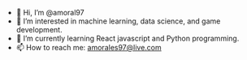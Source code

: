 - 👋 Hi, I’m @amoral97
- 👀 I’m interested in machine learning, data science, and game development.
- 🌱 I’m currently learning React javascript and Python programming.
- 📫 How to reach me: amorales97@live.com

<!---
amoral97/amoral97 is a ✨ special ✨ repository because its `README.md` (this file) appears on your GitHub profile.
You can click the Preview link to take a look at your changes.
--->
